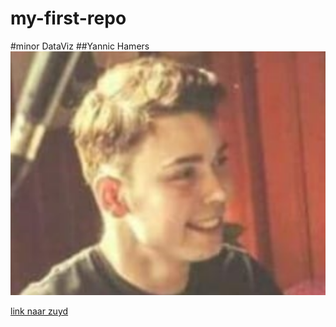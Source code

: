 # my-first-repo

#minor DataViz
##Yannic Hamers
![Pasfoto](Yannic.png)

[link naar zuyd](www.zuyd.nl)
